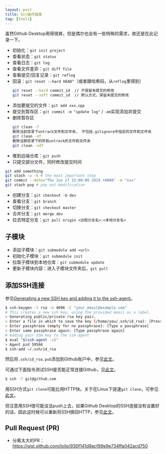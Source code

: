 ```yaml
---
layout: post
title: Git操作指南
tag: [tools]
---
```


虽然Github Desktop用得很爽，但是偶尔也会有一些特殊的需求，故还是在此记录一下。

<!--more-->
* 初始化：`git init project`
* 查看状态：`git status`
* 查看日志：`git log`
* 查看文件差异：`git diff file`
* 查看提交/回复记录：`git reflog`
* 回滚：`git reset --hard HEAD^`（或者跟哈希码，从`reflog`里得到）
    ```bash
    git reset --hard commit_id  // 不保留未提交的修改
    git reset --soft commit_id  // 默认方式，保留未提交的修改
    ```
* 添加要提交的文件：`git add xxx.cpp`
* 提交到暂存区：`git commit -m "update log"` / `-am`实现添加并提交
* 删除暂存区
    ```bash
    git clean -f
    删除当前目录下untrack文件和文件夹， 不包括.gitignore中指定的文件和文件夹
    git clean -df
    删除当期目录下的所有untrack的文件和文件夹
    git clean -xdf
    ```
* 推到远端仓库：`git push`
* 只提交部分文件，同时修改提交时间

```bash
git add something
git stash -u -k # the most important step
git commit --date="Thu Jun 27 15:00:00 2019 +0800" -m "xxx"
git stash pop # pop out modification
```

* 创建分支：`git checkout -b dev`
* 查看分支：`git branch`
* 切换分支：`git checkout master`
* 合并分支：`git merge dev`
* 拉去特定分支：`git pull origin <远程分支名>:<本地分支名>`

## 子模块
* 添加子模块：`git submodule add <url>`
* 初始化子模块：`git submodule init`
* 拉取子模块到本地仓库：`git submodule update`
* 更新子模块内容：进入子模块文件夹后，`git pull`

## 添加SSH连接
参见[Generating a new SSH key and adding it to the ssh-agent](https://help.github.com/en/github/authenticating-to-github/generating-a-new-ssh-key-and-adding-it-to-the-ssh-agent)。
```bash
$ ssh-keygen -t rsa -b 4096 -C "your_email@example.com"
# This creates a new ssh key, using the provided email as a label.
> Generating public/private rsa key pair.
> Enter a file in which to save the key (/home/you/.ssh/id_rsa): [Press enter]
> Enter passphrase (empty for no passphrase): [Type a passphrase]
> Enter same passphrase again: [Type passphrase again]
# Adding your SSH key to the ssh-agent
$ eval "$(ssh-agent -s)"
> Agent pid 59566
$ ssh-add ~/.ssh/id_rsa
```

然后将`.ssh/id_rsa.pub`添加到Github账户中，参见[此文](https://help.github.com/en/github/authenticating-to-github/adding-a-new-ssh-key-to-your-github-account)。

可通过下面指令测试SSH是否能正常连接Github，见[此文](https://help.github.com/en/github/authenticating-to-github/testing-your-ssh-connection)。
```bash
$ ssh -T git@github.com
```

用SSH方式`git clone`可能比用HTTP快。关于在Linux下提速`git clone`，可参见[此文](https://www.linuxidc.com/Linux/2019-05/158461.htm)。

但注意用SSH很可能没法push上去，如果Github Desktop的SSH连接没有设置好的话，因此这时候可以重新将SSH换回HTTP，参见[此文](https://help.github.com/en/github/using-git/changing-a-remotes-url#switching-remote-urls-from-ssh-to-https)。

## Pull Request (PR)
* 分离太大的PR：<https://gist.github.com/loilo/930f141d9acf89e9e734ffa042acd750>
